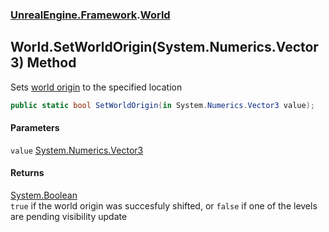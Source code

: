 ### [UnrealEngine.Framework](./UnrealEngine-Framework.md 'UnrealEngine.Framework').[World](./UnrealEngine-Framework-World.md 'UnrealEngine.Framework.World')
## World.SetWorldOrigin(System.Numerics.Vector3) Method
Sets <a href="https://docs.unrealengine.com/en-US/Engine/LevelStreaming/WorldBrowser/index.html">world origin</a> to the specified location  
```csharp
public static bool SetWorldOrigin(in System.Numerics.Vector3 value);
```
#### Parameters
<a name='UnrealEngine-Framework-World-SetWorldOrigin(System-Numerics-Vector3)-value'></a>
`value` [System.Numerics.Vector3](https://docs.microsoft.com/en-us/dotnet/api/System.Numerics.Vector3 'System.Numerics.Vector3')  
  
#### Returns
[System.Boolean](https://docs.microsoft.com/en-us/dotnet/api/System.Boolean 'System.Boolean')  
`true` if the world origin was succesfuly shifted, or `false` if one of the levels are pending visibility update  
